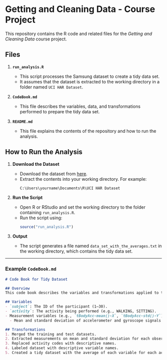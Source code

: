 # Getting and Cleaning Data - Course Project

This repository contains the R code and related files for the *Getting and Cleaning Data* course project.

## Files

1. **`run_analysis.R`**  
   - This script processes the Samsung dataset to create a tidy data set.
   - It assumes that the dataset is extracted to the working directory in a folder named `UCI HAR Dataset`.

2. **`CodeBook.md`**  
   - This file describes the variables, data, and transformations performed to prepare the tidy data set.

3. **`README.md`**  
   - This file explains the contents of the repository and how to run the analysis.

## How to Run the Analysis

1. **Download the Dataset**  
   - Download the dataset from [here](https://d396qusza40orc.cloudfront.net/getdata%2Fprojectfiles%2FUCI%20HAR%20Dataset.zip).
   - Extract the contents into your working directory. For example:  
     ```
     C:\Users\yourname\Documents\R\UCI HAR Dataset
     ```

2. **Run the Script**  
   - Open R or RStudio and set the working directory to the folder containing `run_analysis.R`.
   - Run the script using:  
     ```R
     source("run_analysis.R")
     ```

3. **Output**  
   - The script generates a file named `data_set_with_the_averages.txt` in the working directory, which contains the tidy data set.

---

### Example `CodeBook.md`
```markdown
# Code Book for Tidy Dataset

## Overview
This code book describes the variables and transformations applied to the Samsung wearable computing dataset to create a tidy data set.

## Variables
- `subject`: The ID of the participant (1–30).
- `activity`: The activity being performed (e.g., WALKING, SITTING).
- Measurement variables (e.g., `tBodyAcc-mean()-X`, `tBodyAcc-std()-Y`):
  - Mean and standard deviation of accelerometer and gyroscope signals for each axis.

## Transformations
1. Merged the training and test datasets.
2. Extracted measurements on mean and standard deviation for each observation.
3. Replaced activity codes with descriptive names.
4. Labeled dataset with descriptive variable names.
5. Created a tidy dataset with the average of each variable for each activity and subject.
